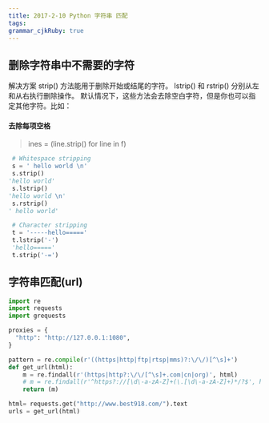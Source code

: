 ```yaml
---
title: 2017-2-10 Python 字符串 匹配 
tags: 
grammar_cjkRuby: true
---
```



## 删除字符串中不需要的字符

解决方案
strip() 方法能用于删除开始或结尾的字符。 lstrip() 和 rstrip() 分别从左和从右执行删除操作。 默认情况下，这些方法会去除空白字符，但是你也可以指定其他字符。比如：
#### 去除每项空格
> ines = (line.strip() for line in f)

```python
 # Whitespace stripping
 s = ' hello world \n'
 s.strip()
'hello world'
 s.lstrip()
'hello world \n'
 s.rstrip()
' hello world'

 # Character stripping
 t = '-----hello====='
 t.lstrip('-')
 'hello====='
 t.strip('-=')
```
## 字符串匹配(url)

```python
import re
import requests
import grequests

proxies = {
  "http": "http://127.0.0.1:1080",
}

pattern = re.compile(r'((https|http|ftp|rtsp|mms)?:\/\/)[^\s]+')
def get_url(html):
    m = re.findall(r'(https|http?:\/\/[^\s]+.com|cn|org)', html)
    # m = re.findall(r'^https?://[\d\-a-zA-Z]+(\.[\d\-a-zA-Z]+)*/?$', html)
    return (m)

html= requests.get("http://www.best918.com/").text
urls = get_url(html)
```